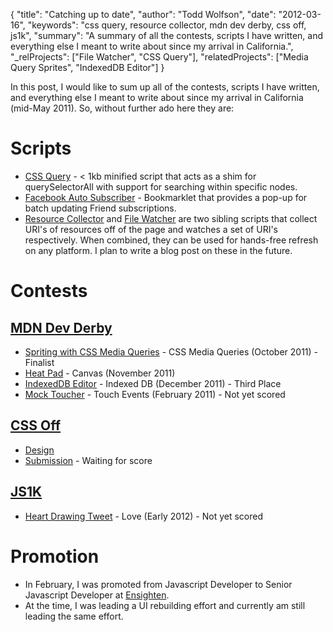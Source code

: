 {
  "title": "Catching up to date",
  "author": "Todd Wolfson",
  "date": "2012-03-16",
  "keywords": "css query, resource collector, mdn dev derby, css off, js1k",
  "summary": "A summary of all the contests, scripts I have written, and everything else I meant to write about since my arrival in California.",
  "_relProjects": ["File Watcher", "CSS Query"],
  "relatedProjects": ["Media Query Sprites", "IndexedDB Editor"]
}

In this post, I would like to sum up all of the contests, scripts I have written, and everything else I meant to write about since my arrival in California (mid-May 2011). So, without further ado here they are:

Scripts
=======
- [CSS Query](https://github.com/Ensighten/CSS-Query) - < 1kb minified script that acts as a shim for querySelectorAll with support for searching within specific nodes.
- [Facebook Auto Subscriber](https://github.com/twolfson/Facebook-Auto-Subscriber) - Bookmarklet that provides a pop-up for batch updating Friend subscriptions.
- [Resource Collector](https://github.com/twolfson/Resource-Collector) and [File Watcher](https://github.com/twolfson/File-Watcher) are two sibling scripts that collect URI's of resources off of the page and watches a set of URI's respectively. When combined, they can be used for hands-free refresh on any platform. I plan to write a blog post on these in the future.

Contests
========
[MDN Dev Derby](https://developer.mozilla.org/en-US/demos/devderby)
------------------------------------------------------------------
- [Spriting with CSS Media Queries](https://developer.mozilla.org/en-US/demos/detail/spriting-with-css-media-queries) - CSS Media Queries (October 2011) - Finalist
- [Heat Pad](https://developer.mozilla.org/en-US/demos/detail/heat-pad) - Canvas (November 2011)
- [IndexedDB Editor](https://developer.mozilla.org/en-US/demos/detail/indexeddb-editor) - Indexed DB (December 2011) - Third Place
- [Mock Toucher](https://developer.mozilla.org/en-US/demos/detail/mock-toucher) - Touch Events (February 2011) - Not yet scored

[CSS Off](http://www.unmatchedstyle.com/cssoff/index.php)
-------------------------------------------------------------
- [Design](http://www.unmatchedstyle.com/cssoff/signup.php)
- [Submission](http://twolfson.github.io/CSS-Off--2011-/) - Waiting for score

[JS1K](http://js1k.com/)
------------------------
- [Heart Drawing Tweet](http://js1k.com/2012-love/demo/1170) - Love (Early 2012) - Not yet scored

Promotion
=========
- In February, I was promoted from Javascript Developer to Senior Javascript Developer at [Ensighten](http://ensighten.com/).
- At the time, I was leading a UI rebuilding effort and currently am still leading the same effort.
